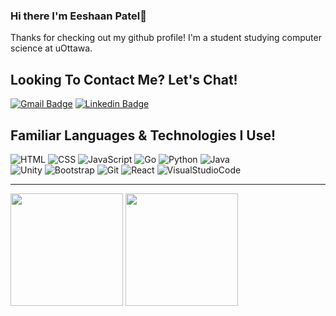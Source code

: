 ### Hi there I'm Eeshaan Patel👋

<!--
**Eesh23/Eesh23** is a ✨ _special_ ✨ repository because its `README.md` (this file) appears on your GitHub profile.

Here are some ideas to get you started:

- 🔭 I’m currently working on ...
- 🌱 I’m currently learning ...
- 👯 I’m looking to collaborate on ...
- 🤔 I’m looking for help with ...
- 💬 Ask me about ...
- 📫 How to reach me: ...
- 😄 Pronouns: ...
- ⚡ Fun fact: ...
-->

Thanks for checking out my github profile! I'm a student  studying computer science at uOttawa. <br>

## Looking To Contact Me? Let's Chat!
[![Gmail Badge](https://img.shields.io/badge/-eeshaan2002@gmail.com-c14438?style=flat-square&logo=Gmail&logoColor=white&link=mailto:eeshaan2002@gmail.com)](mailto:eeshaan2002@gmail.com)
[![Linkedin Badge](https://img.shields.io/badge/-Eeshaan_Patel-blue?style=flat-square&logo=Linkedin&logoColor=white&link=https://www.linkedin.com/in/eeshaan-patel-ep23/)](https://www.linkedin.com/in/eeshaan-patel-ep23/)

## Familiar Languages & Technologies I Use!
![HTML](https://img.shields.io/badge/HTML5-E34F26?style=for-the-badge&logo=html5&logoColor=white)
![CSS](https://img.shields.io/badge/CSS3-1572B6?style=for-the-badge&logo=css3&logoColor=white)
![JavaScript](https://img.shields.io/badge/javascript-%23323330.svg?style=for-the-badge&logo=javascript&logoColor=%23F7DF1E)
![Go](https://img.shields.io/badge/Go-E34F26?style=for-the-badge&logo=go&logoColor=white)
![Python](https://img.shields.io/badge/Python-1572B6?style=for-the-badge&logo=python&logoColor=white)
![Java](https://img.shields.io/badge/Java-23323330?style=for-the-badge&logo=java&logoColor=white)
<br>
![Unity](https://img.shields.io/badge/unity-%23000000.svg?style=for-the-badge&logo=unity&logoColor=white)
![Bootstrap](https://img.shields.io/badge/bootstrap-%23563D7C.svg?style=for-the-badge&logo=bootstrap&logoColor=white)
![Git](https://img.shields.io/badge/git-%23F05033.svg?style=for-the-badge&logo=git&logoColor=white)
![React](https://img.shields.io/badge/react-%23000000.svg?style=for-the-badge&logo=react&logoColor=white)
![VisualStudioCode](https://img.shields.io/badge/visualstudiocode-%23563D7C.svg?style=for-the-badge&logo=visualstudiocode&logoColor=white)


---

<div>
  <img height="180em" src="https://github-readme-stats.vercel.app/api?username=Eesh23&show_icons=true&theme=transparent">
  <img height="180em" src="https://github-readme-stats.vercel.app/api/top-langs/?username=Eesh23&layout=compact&theme=transparent">
</div>
